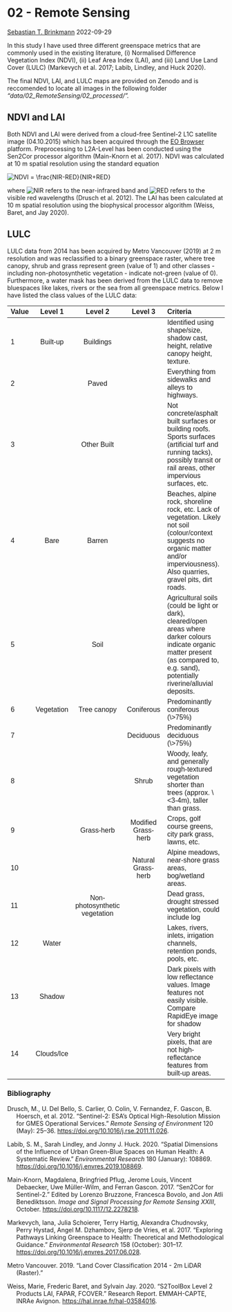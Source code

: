 02 - Remote Sensing
================
[Sebastian T. Brinkmann](https://orcid.org/0000-0001-9835-7347)
2022-09-29

In this study I have used three different greenspace metrics that are
commonly used in the existing literature, (i) Normalised Difference
Vegetation Index (NDVI), (ii) Leaf Area Index (LAI), and (iii) Land Use
Land Cover (LULC) (Markevych et al. 2017; Labib, Lindley, and Huck
2020).

The final NDVI, LAI, and LULC maps are provided on Zenodo and is
reccomended to locate all images in the following folder
*“data/02_RemoteSensing/02_processed/”.*

## NDVI and LAI

Both NDVI and LAI were derived from a cloud-free Sentinel-2 L1C
satellite image (04.10.2015) which has been acquired through the [EO
Browser](https://apps.sentinel-hub.com/eo-browser/) platform.
Preprocessing to L2A-Level has been conducted using the Sen2Cor
processor algorithm (Main-Knorn et al. 2017). NDVI was calculated at 10
m spatial resolution using the standard equation

![NDVI = \frac{NIR-RED}{NIR+RED}](https://latex.codecogs.com/png.image?%5Cdpi%7B110%7D&space;%5Cbg_white&space;NDVI%20%3D%20%5Cfrac%7BNIR-RED%7D%7BNIR%2BRED%7D "NDVI = \frac{NIR-RED}{NIR+RED}")

where
![NIR](https://latex.codecogs.com/png.image?%5Cdpi%7B110%7D&space;%5Cbg_white&space;NIR "NIR")
refers to the near-infrared band and
![RED](https://latex.codecogs.com/png.image?%5Cdpi%7B110%7D&space;%5Cbg_white&space;RED "RED")
refers to the visible red wavelengths (Drusch et al. 2012). The LAI has
been calculated at 10 m spatial resolution using the biophysical
processor algorithm (Weiss, Baret, and Jay 2020).

## LULC

LULC data from 2014 has been acquired by Metro Vancouver (2019) at 2 m
resolution and was reclassified to a binary greenspace raster, where
tree canopy, shrub and grass represent green (value of 1) and other
classes - including non-photosynthetic vegetation - indicate not-green
(value of 0). Furthermore, a water mask has been derived from the LULC
data to remove bluespaces like lakes, rivers or the sea from all
greenspace metrics. Below I have listed the class values of the LULC
data:

<table style="width:90%; font-family: &quot;Arial Narrow&quot;, &quot;Source Sans Pro&quot;, sans-serif; width: auto !important; margin-left: auto; margin-right: auto;" class=" lightable-classic lightable-striped">
<thead>
<tr>
<th style="text-align:left;font-weight: bold;">
Value
</th>
<th style="text-align:center;font-weight: bold;">
Level 1
</th>
<th style="text-align:center;font-weight: bold;">
Level 2
</th>
<th style="text-align:center;font-weight: bold;">
Level 3
</th>
<th style="text-align:left;font-weight: bold;">
Criteria
</th>
</tr>
</thead>
<tbody>
<tr>
<td style="text-align:left;">
1
</td>
<td style="text-align:center;">
Built-up
</td>
<td style="text-align:center;">
Buildings
</td>
<td style="text-align:center;">
</td>
<td style="text-align:left;">
Identified using shape/size, shadow cast, height, relative canopy
height, texture.
</td>
</tr>
<tr>
<td style="text-align:left;">
2
</td>
<td style="text-align:center;">
</td>
<td style="text-align:center;">
Paved
</td>
<td style="text-align:center;">
</td>
<td style="text-align:left;">
Everything from sidewalks and alleys to highways.
</td>
</tr>
<tr>
<td style="text-align:left;">
3
</td>
<td style="text-align:center;">
</td>
<td style="text-align:center;">
Other Built
</td>
<td style="text-align:center;">
</td>
<td style="text-align:left;">
Not concrete/asphalt built surfaces or building roofs. Sports surfaces
(artificial turf and running tacks), possibly transit or rail areas,
other impervious surfaces, etc.
</td>
</tr>
<tr>
<td style="text-align:left;">
4
</td>
<td style="text-align:center;">
Bare
</td>
<td style="text-align:center;">
Barren
</td>
<td style="text-align:center;">
</td>
<td style="text-align:left;">
Beaches, alpine rock, shoreline rock, etc. Lack of vegetation. Likely
not soil (colour/context suggests no organic matter and/or
imperviousness). Also quarries, gravel pits, dirt roads.
</td>
</tr>
<tr>
<td style="text-align:left;">
5
</td>
<td style="text-align:center;">
</td>
<td style="text-align:center;">
Soil
</td>
<td style="text-align:center;">
</td>
<td style="text-align:left;">
Agricultural soils (could be light or dark), cleared/open areas where
darker colours indicate organic matter present (as compared to,
e.g. sand), potentially riverine/alluvial deposits.
</td>
</tr>
<tr>
<td style="text-align:left;">
6
</td>
<td style="text-align:center;">
Vegetation
</td>
<td style="text-align:center;">
Tree canopy
</td>
<td style="text-align:center;">
Coniferous
</td>
<td style="text-align:left;">
Predominantly coniferous (\>75%)
</td>
</tr>
<tr>
<td style="text-align:left;">
7
</td>
<td style="text-align:center;">
</td>
<td style="text-align:center;">
</td>
<td style="text-align:center;">
Deciduous
</td>
<td style="text-align:left;">
Predominantly deciduous (\>75%)
</td>
</tr>
<tr>
<td style="text-align:left;">
8
</td>
<td style="text-align:center;">
</td>
<td style="text-align:center;">
</td>
<td style="text-align:center;">
Shrub
</td>
<td style="text-align:left;">
Woody, leafy, and generally rough-textured vegetation shorter than trees
(approx. \<3-4m), taller than grass.
</td>
</tr>
<tr>
<td style="text-align:left;">
9
</td>
<td style="text-align:center;">
</td>
<td style="text-align:center;">
Grass-herb
</td>
<td style="text-align:center;">
Modified Grass-herb
</td>
<td style="text-align:left;">
Crops, golf course greens, city park grass, lawns, etc.
</td>
</tr>
<tr>
<td style="text-align:left;">
10
</td>
<td style="text-align:center;">
</td>
<td style="text-align:center;">
</td>
<td style="text-align:center;">
Natural Grass-herb
</td>
<td style="text-align:left;">
Alpine meadows, near-shore grass areas, bog/wetland areas.
</td>
</tr>
<tr>
<td style="text-align:left;">
11
</td>
<td style="text-align:center;">
</td>
<td style="text-align:center;">
Non-photosynthetic vegetation
</td>
<td style="text-align:center;">
</td>
<td style="text-align:left;">
Dead grass, drought stressed vegetation, could include log
</td>
</tr>
<tr>
<td style="text-align:left;">
12
</td>
<td style="text-align:center;">
Water
</td>
<td style="text-align:center;">
</td>
<td style="text-align:center;">
</td>
<td style="text-align:left;">
Lakes, rivers, inlets, irrigation channels, retention ponds, pools, etc.
</td>
</tr>
<tr>
<td style="text-align:left;">
13
</td>
<td style="text-align:center;">
Shadow
</td>
<td style="text-align:center;">
</td>
<td style="text-align:center;">
</td>
<td style="text-align:left;">
Dark pixels with low reflectance values. Image features not easily
visible. Compare RapidEye image for shadow
</td>
</tr>
<tr>
<td style="text-align:left;">
14
</td>
<td style="text-align:center;">
Clouds/Ice
</td>
<td style="text-align:center;">
</td>
<td style="text-align:center;">
</td>
<td style="text-align:left;">
Very bright pixels, that are not high-reflectance features from built-up
areas.
</td>
</tr>
</tbody>
</table>

### Bibliography

<div id="refs" class="references csl-bib-body hanging-indent">

<div id="ref-drusch2012" class="csl-entry">

Drusch, M., U. Del Bello, S. Carlier, O. Colin, V. Fernandez, F. Gascon,
B. Hoersch, et al. 2012. “Sentinel-2: ESA’s Optical High-Resolution
Mission for GMES Operational Services.” *Remote Sensing of Environment*
120 (May): 25–36. <https://doi.org/10.1016/j.rse.2011.11.026>.

</div>

<div id="ref-labib2020_review" class="csl-entry">

Labib, S. M., Sarah Lindley, and Jonny J. Huck. 2020. “Spatial
Dimensions of the Influence of Urban Green-Blue Spaces on Human Health:
A Systematic Review.” *Environmental Research* 180 (January): 108869.
<https://doi.org/10.1016/j.envres.2019.108869>.

</div>

<div id="ref-main-knorn2017" class="csl-entry">

Main-Knorn, Magdalena, Bringfried Pflug, Jerome Louis, Vincent
Debaecker, Uwe Müller-Wilm, and Ferran Gascon. 2017. “Sen2Cor for
Sentinel-2.” Edited by Lorenzo Bruzzone, Francesca Bovolo, and Jon Atli
Benediktsson. *Image and Signal Processing for Remote Sensing XXIII*,
October. <https://doi.org/10.1117/12.2278218>.

</div>

<div id="ref-markevych2017" class="csl-entry">

Markevych, Iana, Julia Schoierer, Terry Hartig, Alexandra Chudnovsky,
Perry Hystad, Angel M. Dzhambov, Sjerp de Vries, et al. 2017. “Exploring
Pathways Linking Greenspace to Health: Theoretical and Methodological
Guidance.” *Environmental Research* 158 (October): 301–17.
<https://doi.org/10.1016/j.envres.2017.06.028>.

</div>

<div id="ref-metro2014" class="csl-entry">

Metro Vancouver. 2019. “Land Cover Classification 2014 - 2m LiDAR
(Raster).”

</div>

<div id="ref-weiss2020" class="csl-entry">

Weiss, Marie, Frederic Baret, and Sylvain Jay. 2020. “S2ToolBox Level 2
Products LAI, FAPAR, FCOVER.” Research Report. EMMAH-CAPTE, INRAe
Avignon. <https://hal.inrae.fr/hal-03584016>.

</div>

</div>
